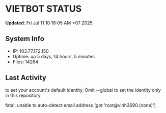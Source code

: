 # VIETBOT STATUS
**Updated**: Fri Jul 11 10:18:05 AM +07 2025

## System Info
- IP: 103.77.172.150
- Uptime: up 5 days, 14 hours, 5 minutes
- Files: 14264

## Last Activity

to set your account's default identity.
Omit --global to set the identity only in this repository.

fatal: unable to auto-detect email address (got 'root@vinh3690.(none)')
